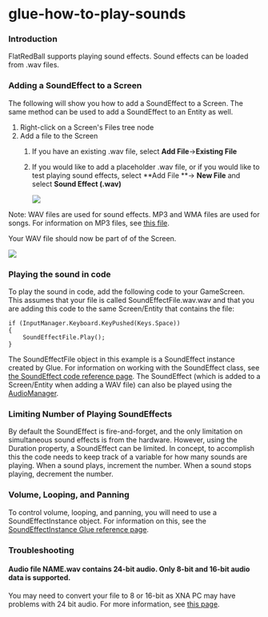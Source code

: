 # glue-how-to-play-sounds

### Introduction

FlatRedBall supports playing sound effects. Sound effects can be loaded from .wav files.

### Adding a SoundEffect to a Screen

The following will show you how to add a SoundEffect to a Screen. The same method can be used to add a SoundEffect to an Entity as well.

1. Right-click on a Screen's Files tree node
2. Add a file to the Screen
   1. If you have an existing .wav file, select **Add File**->**Existing File**
   2.  If you would like to add a placeholder .wav file, or if you would like to test playing sound effects, select \*\*Add File \*\*-> **New File** and select **Sound Effect (.wav)**

       ![](../../../media/2022-09-img\_63291e0635a58.png)

Note: WAV files are used for sound effects. MP3 and WMA files are used for songs. For information on MP3 files, see [this file](../../../frb/docs/index.php).

Your WAV file should now be part of of the Screen.

![](../../../media/2022-09-img\_63291e90d60eb.png)

### Playing the sound in code

To play the sound in code, add the following code to your GameScreen. This assumes that your file is called SoundEffectFile.wav.wav and that you are adding this code to the same Screen/Entity that contains the file:

```
if (InputManager.Keyboard.KeyPushed(Keys.Space))
{
    SoundEffectFile.Play();
}
```

The SoundEffectFile object in this example is a SoundEffect instance created by Glue. For information on working with the SoundEffect class, see [the SoundEffect code reference page](../../../api/microsoft-xna-framework/audio/soundeffect.md). The SoundEffect (which is added to a Screen/Entity when adding a WAV file) can also be played using the [AudioManager](../../../frb/docs/index.php).

### Limiting Number of Playing SoundEffects

By default the SoundEffect is fire-and-forget, and the only limitation on simultaneous sound effects is from the hardware. However, using the Duration property, a SoundEffect can be limited. In concept, to accomplish this the code needs to keep track of a variable for how many sounds are playing. When a sound plays, increment the number. When a sound stops playing, decrement the number.

### Volume, Looping, and Panning

To control volume, looping, and panning, you will need to use a SoundEffectInstance object. For information on this, see the [SoundEffectInstance Glue reference page](../../../frb/docs/index.php).

### Troubleshooting

#### Audio file NAME.wav contains 24-bit audio. Only 8-bit and 16-bit audio data is supported.

You may need to convert your file to 8 or 16-bit as XNA PC may have problems with 24 bit audio. For more information, see [this page](http://gamedev.stackexchange.com/questions/57979/how-can-i-load-24-bit-audio-as-soundeffect).
